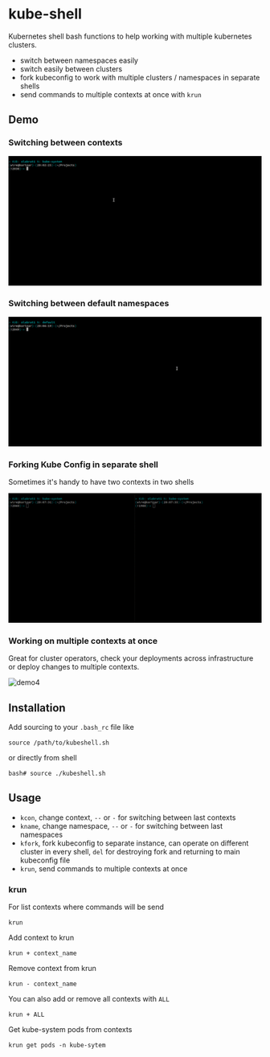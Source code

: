 # kube-shell

Kubernetes shell bash functions to help working with multiple kubernetes clusters.

- switch between namespaces easily
- switch easily between clusters
- fork kubeconfig to work with multiple clusters / namespaces in separate shells
- send commands to multiple contexts at once with `krun`

## Demo

### Switching between contexts

![demo1](./img/contexts.gif "Demo Context Switch")

### Switching between default namespaces

![demo2](./img/namespaces.gif "Demo Namespace Switch")

### Forking Kube Config in separate shell

Sometimes it's handy to have two contexts in two shells

![demo3](./img/forking.gif "Demo Forking Kube Config")

### Working on multiple contexts at once

Great for cluster operators, check your deployments across infrastructure or deploy changes to multiple contexts.

![demo4](./img/multiple-contexts "Demo working on multiple contexts")

## Installation

Add sourcing to your `.bash_rc` file like

```
source /path/to/kubeshell.sh
```

or directly from shell

```
bash# source ./kubeshell.sh  
```

## Usage

- `kcon`, change context, `--` or `-` for switching between last contexts
- `kname`, change namespace, `--` or `-` for switching between last namespaces
- `kfork`, fork kubeconfig to separate instance, can operate on different cluster in every shell, `del` for destroying fork and returning to main kubeconfig file
- `krun`, send commands to multiple contexts at once

### krun

For list contexts where commands will be send
```
krun
```

Add context to krun
```
krun + context_name
```

Remove context from krun
```
krun - context_name
```

You can also add or remove all contexts with `ALL`
```
krun + ALL
```

Get kube-system pods from contexts
```
krun get pods -n kube-sytem
```

